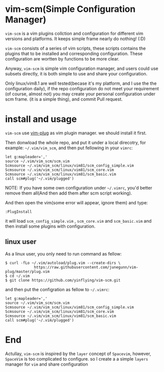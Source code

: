 # vim-scm(Simple Configuration Manager)
`vim-scm` is a vim plugins collction and configuration for different vim
versions and platforms. It keeps simple frame nearly do nothing! (:D)

`vim-scm` consists of a series of vim scripts, these scripts contains the plugins
 that to be installed and corresponding configuration. These configuration are 
wortten by functions to be more clear.

Anyway, `vim-scm` is simple vim configuration manager, and users could use subsets
directly, it is both simple to use and share your configuration.

Only linux/vim8.1 are well tested(becase it's my platform, and I use the the
configuration daily), if the repo configuration do not meet your requirement
(of course, almost not) you may create your personal configuration under scm frame.
(it is a simple thing), and commit Pull request.

# install and usage
`vim-scm` use [vim-plug](https://github.com/junegunn/vim-plug) as vim plugin
manager. we should install it first.

Then donwload the whole repo, and put it under a local direcotry, for example:
`~/.vim/vim_scm`, and then put fellowing in your `vimrc`:
```
let g:mapleader=','
source ~/.vim/vim_scm/scm.vim
Scmsource ~/.vim/vim_scm/linux/vim81/scm_config_simple.vim
Scmsource ~/.vim/vim_scm/linux/vim81/scm_core.vim
Scmsource ~/.vim/vim_scm/linux/vim81/scm_basic.vim
call scm#plug('~/.vim/plugged')
```
NOTE: If you have some own configuration under `~/.vimrc`, you'd better remove
them all(And then add them after scm script working).

And then open the vim(some error will appear, ignore them) and type:
```
:PlugInstall
```
it will load `scm_config_simple.vim` , `scm_core.vim` and `scm_basic.vim` and
then install some plugins with configuration.

## linux user
As a linux user, you only need to run command as fellow:
```
$ curl -fLo ~/.vim/autoload/plug.vim --create-dirs \
             https://raw.githubusercontent.com/junegunn/vim-plug/master/plug.vim
$ cd ~/.vim
$ git clone https://github.com/yinflying/vim-scm.git
```
and then put the configration as fellow to `~/.vimrc`:
```
let g:mapleader=','
source ~/.vim/vim_scm/scm.vim
Scmsource ~/.vim/vim_scm/linux/vim81/scm_config_simple.vim
Scmsource ~/.vim/vim_scm/linux/vim81/scm_core.vim
Scmsource ~/.vim/vim_scm/linux/vim81/scm_basic.vim
call scm#plug('~/.vim/plugged')
```

# End
Actullay, `vim-scm` is inspired by the `layer` concept of `Spacevim`, however,
`SpaceVim` is too complicated to configure. so I create a a simple `layers`
manager for `vim` and share configuration
